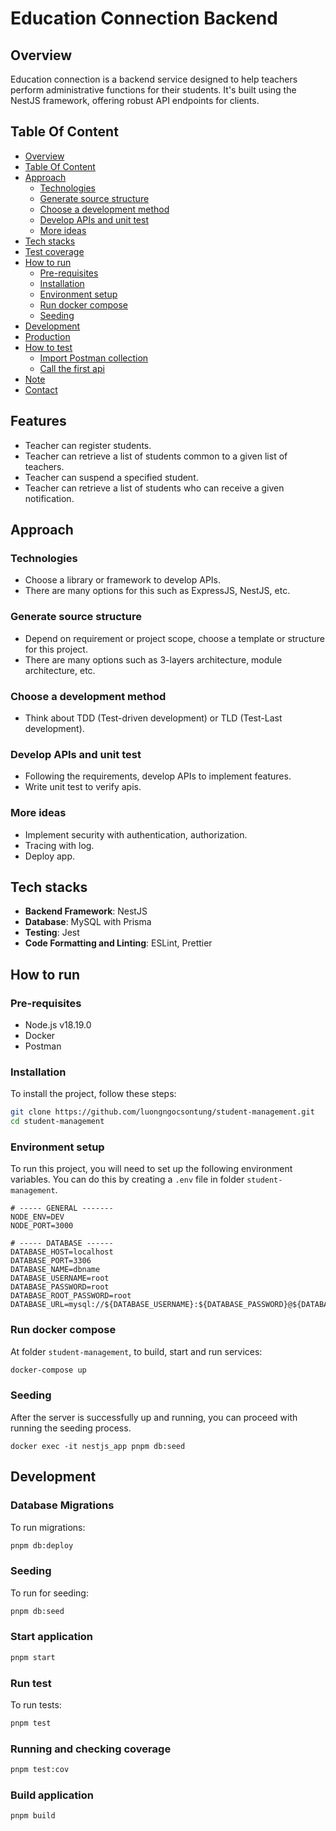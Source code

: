 # Education Connection Backend

## Overview

Education connection is a backend service designed to help teachers perform administrative functions for their students. It's built using the NestJS framework, offering robust API endpoints for clients.

## Table Of Content

- [Overview](#overview)
- [Table Of Content](#table-of-content)
- [Approach](#approach)
  - [Technologies](#technologies)
  - [Generate source structure](#generate-source-structure)
  - [Choose a development method](#choose-a-development-method)
  - [Develop APIs and unit test](#develop-apis-and-unit-test)
  - [More ideas](#more-ideas)
- [Tech stacks](#tech-stacks)
- [Test coverage](#test-coverage)
- [How to run](#how-to-run)
  - [Pre-requisites](#pre-requisites)
  - [Installation](#installation)
  - [Environment setup](#environment-setup)
  - [Run docker compose](#run-docker-compose)
  - [Seeding](#seeding)
- [Development](#development)
- [Production](#production)
- [How to test](#how-to-test)
  - [Import Postman collection](#import-postman-collection)
  - [Call the first api](#call-the-first-api)
- [Note](#note)
- [Contact](#contact)

## Features

- Teacher can register students.
- Teacher can retrieve a list of students common to a given list of teachers.
- Teacher can suspend a specified student.
- Teacher can retrieve a list of students who can receive a given notification.

## Approach

### Technologies

- Choose a library or framework to develop APIs.
- There are many options for this such as ExpressJS, NestJS, etc.

### Generate source structure

- Depend on requirement or project scope, choose a template or structure for this project.
- There are many options such as 3-layers architecture, module architecture, etc.

### Choose a development method

- Think about TDD (Test-driven development) or TLD (Test-Last development).

### Develop APIs and unit test

- Following the requirements, develop APIs to implement features.
- Write unit test to verify apis.

### More ideas

- Implement security with authentication, authorization.
- Tracing with log.
- Deploy app.

## Tech stacks

- **Backend Framework**: NestJS
- **Database**: MySQL with Prisma
- **Testing**: Jest
- **Code Formatting and Linting**: ESLint, Prettier

## How to run

### Pre-requisites

- Node.js v18.19.0
- Docker
- Postman

### Installation

To install the project, follow these steps:

```bash
git clone https://github.com/luongngocsontung/student-management.git
cd student-management
```

### Environment setup

To run this project, you will need to set up the following environment variables. You can do this by creating a `.env` file in folder `student-management`.

```plaintext
# ----- GENERAL -------
NODE_ENV=DEV
NODE_PORT=3000

# ----- DATABASE ------
DATABASE_HOST=localhost
DATABASE_PORT=3306
DATABASE_NAME=dbname
DATABASE_USERNAME=root
DATABASE_PASSWORD=root
DATABASE_ROOT_PASSWORD=root
DATABASE_URL=mysql://${DATABASE_USERNAME}:${DATABASE_PASSWORD}@${DATABASE_HOST}:${DATABASE_PORT}/${DATABASE_NAME}
```

### Run docker compose

At folder `student-management`, to build, start and run services:

```bash
docker-compose up
```

### Seeding

After the server is successfully up and running, you can proceed with running the seeding process.

```
docker exec -it nestjs_app pnpm db:seed
```

## Development

### Database Migrations

To run migrations:

```bash
pnpm db:deploy
```

### Seeding

To run for seeding:

```bash
pnpm db:seed
```

### Start application

```bash
pnpm start
```

### Run test

To run tests:

```bash
pnpm test
```

### Running and checking coverage

```bash
pnpm test:cov
```

### Build application

```bash
pnpm build
```
